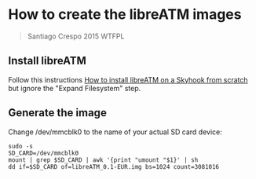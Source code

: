 # How to create the libreATM images #

> Santiago Crespo 2015 WTFPL

## Install libreATM ##

Follow this instructions [How to install libreATM on a Skyhook from scratch](How_to_Install_libreATM_on_a_Skyhook_from_scratch.md) but ignore the "Expand Filesystem" step.

## Generate the image ##

Change /dev/mmcblk0 to the name of your actual SD card device:
~~~
sudo -s
SD_CARD=/dev/mmcblk0
mount | grep $SD_CARD | awk '{print "umount "$1}' | sh
dd if=$SD_CARD of=libreATM_0.1-EUR.img bs=1024 count=3081016
~~~


